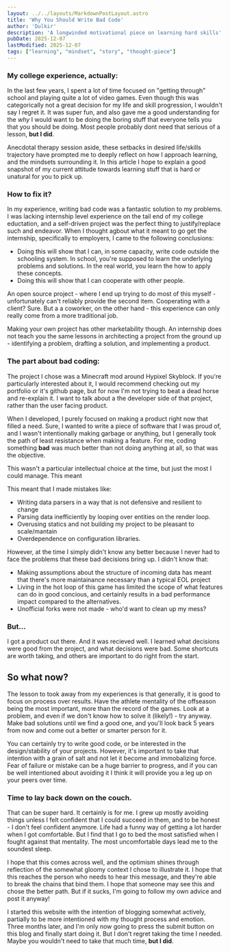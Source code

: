 ```yaml
---
layout: ../../layouts/MarkdownPostLayout.astro
title: 'Why You Should Write Bad Code'
author: 'Dulkir'
description: 'A longwinded motivational piece on learning hard skills'
pubDate: 2025-12-07
lastModified: 2025-12-07
tags: ["learning", "mindset", "story", "thought-piece"]
---
```


### My college experience, actually:
In the last few years, I spent a lot of time focused on "getting through" school and playing
quite a lot of video games. Even though this was categorically not a great decision for my
life and skill progression, I wouldn't say I regret it. It was super fun, and also gave me a
good understanding for the *why* I would want to be doing the boring stuff that everyone tells
you that you should be doing. Most people probably dont need that serious of a lesson, **but I
did**.

Anecdotal therapy session aside, these setbacks in desired life/skills trajectory have prompted me
to deeply reflect on how I approach learning, and the mindsets surrounding it. In this
article I hope to explain a good snapshot of my current attitude towards learning stuff that is
hard or unatural for you to pick up.

### How to fix it?
In my experience, writing bad code was a fantastic solution to my problems. I was lacking 
internship level experience on the tail end of my college eductation, and a self-driven project
was the perfect thing to justify/replace such and endeavor. When I thought agbout what it meant 
to go get the internship, specifically to employers, I came to the following conclusions:

- Doing this will show that I can, in some capacity, write code outside the schooling system.
In school, you're supposed to learn the underlying problems and solutions. In the real world,
you learn the how to apply these concepts. 
- Doing this will show that I can cooperate with other people.

An open source project - where I end up trying to do most of this myself - unfortunately can't
reliably provide the second item. Cooperating with a client? Sure. But a a coworker, on the 
other hand - this experience can only really come from a more traditional job.

Making your own project has other marketability though. An internship does not teach you the
same lessons in architecting a project from the ground up - identifying a problem, drafting a
solution, and implementing a product.

### The part about bad coding:
The project I chose was a Minecraft mod around Hypixel Skyblock. If you're particularly interested
about it, I would recommend checking out my portfolio or it's github page, but for now I'm not trying
to beat a dead horse and re-explain it. I want to talk about a the developer side of that project,
rather than the user facing product.

When I developed, I purely focused on making a product right now that filled a need. Sure, I wanted
to write a piece of software that I was proud of, and I wasn't intentionally making garbage or
anything, but I generally took the path of least resistance when making a feature. For me, coding 
something **bad** was much better than not doing anything at all, so that was the objective.

This wasn't a particular intellectual choice at the time, but just the most I could manage. This meant

This meant that I made mistakes like:
- Writing data parsers in a way that is not defensive and resilient to change
- Parsing data inefficiently by looping over entities on the render loop. 
- Overusing statics and not building my project to be pleasant to scale/mantain
- Overdependence on configuration libraries.

However, at the time I simply didn't know any better because I never had to face the 
problems that these bad decisions bring up. I didn't know that: 
- Making assumptions about the structure of incoming data has meant that there's more maintainance
necessary than a typical EOL project
- Living in the hot loop of this game has limited the scope of what features can do in good concious,
and certainly results in a bad performance impact compared to the alternatives.
- Unofficial forks were not made - who'd want to clean up my mess?

### But...

I got a product out there. And it was recieved well. I learned what decisions were good from the
project, and what decisions were bad. Some shortcuts are worth taking, and others are important to do
right from the start.

## So what now?

The lesson to took away from my experiences is that generally, it is good to focus on process over 
results. Have the athlete mentality of the offseason being the most important, more than the record
of the games. Look at a problem, and even if we don't know how to solve it (likely!) - try anyway. 
Make bad solutions until we find a good one, and you'll look back 5 years from now and come out a
better or smarter person for it.

You can certainly try to write good code, or be interested in the design/stability of your projects.
However, it's important to take that intention with a grain of salt and not let it become
and immobalizing force. Fear of failure or mistake can be a huge barrier to progress, and if you can
be well intentioned about avoiding it I think it will provide you a leg up on your peers over time.

### Time to lay back down on the couch.

That can be super hard. It certainly is for me. I grew up mostly avoiding things unless I felt
confident that I could succeed in them, and to be honest - I don't feel confident anymore. Life had
a funny way of getting a lot harder when I got comfortable. But I find that I go to bed the most
satisfied when I fought against that mentality. The most uncomfortable days lead me to the soundest
sleep. 

I hope that this comes across well, and the optimism shines through reflection of the somewhat gloomy
context I chose to illustrate it. I hope that this reaches the person who needs to hear this message,
and they're able to break the chains that bind them. I hope that someone may see this and chose the
better path. But if it sucks, I'm going to follow my own advice and post it anyway!

I started this website with the intention of blogging somewhat actively, partially to be more 
intentioned with my thought process and emotion. Three months later, and I'm only now going to press 
the submit button on this blog and finally start doing it. But I don't regret taking the time I
needed. Maybe you wouldn't need to take that much time, **but I did**.

